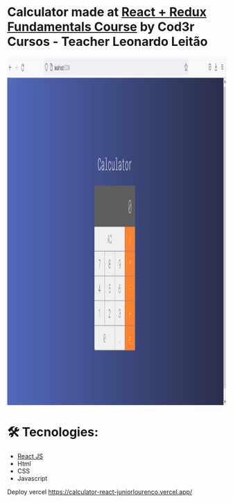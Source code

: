 # Calculator made at [React + Redux Fundamentals Course](https://www.udemy.com/course/react-redux-pt/) by Cod3r Cursos - Teacher Leonardo Leitão

<img src="https://github.com/juniorlourenco/calculator_react/blob/main/assets/reactcalculator.PNG" width="1200" height="800" />

# 🛠 Tecnologies:
* [React JS](https://reactjs.org/)
* Html
* CSS
* Javascript

Deploy vercel https://calculator-react-juniorlourenco.vercel.app/
